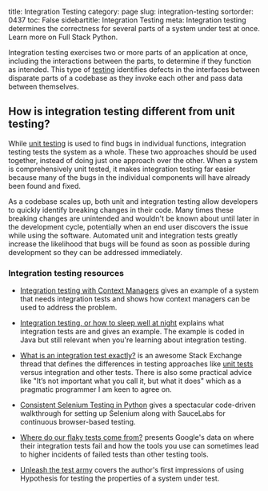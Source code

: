 title: Integration Testing
category: page
slug: integration-testing
sortorder: 0437
toc: False
sidebartitle: Integration Testing
meta: Integration testing determines the correctness for several parts of a system under test at once. Learn more on Full Stack Python.


Integration testing exercises two or more parts of an application at once, 
including the interactions between the parts, to determine if they function
as intended. This type of [testing](/testing.html) identifies defects in 
the interfaces between disparate parts of a codebase as they invoke 
each other and pass data between themselves.


## How is integration testing different from unit testing?
While [unit testing](/unit-testing.html) is used to find bugs in individual
functions, integration testing tests the system as a whole. These two
approaches should be used together, instead of doing just one approach over
the other. When a system is comprehensively unit tested, it makes 
integration testing far easier because many of the bugs in the individual
components will have already been found and fixed. 

As a codebase scales up, both unit and integration testing allow 
developers to quickly identify breaking changes in their code. Many times
these breaking changes are unintended and wouldn't be known about until
later in the development cycle, potentially when an end user discovers 
the issue while using the software. Automated unit and integration tests
greatly increase the likelihood that bugs will be found as soon as possible
during development so they can be addressed immediately.


### Integration testing resources
* [Integration testing with Context Managers](http://eigenhombre.com/introduction-to-context-managers-in-python.html)
  gives an example of a system that needs integration tests and shows how
  context managers can be used to address the problem.

* [Integration testing, or how to sleep well at night](http://enterprisecraftsmanship.com/2015/07/13/integration-testing-or-how-to-sleep-well-at-nights/)
  explains what integration tests are and gives an example. The example is 
  coded in Java but still relevant when you're learning about integration
  testing.

* [What is an integration test exactly?](https://softwareengineering.stackexchange.com/questions/48237/what-is-an-integration-test-exactly)
  is an awesome Stack Exchange thread that defines the differences in 
  testing approaches like [unit tests](/unit-testing.html) versus integration
  and other tests. There is also some practical advice like "It’s not 
  important what you call it, but what it does" which as a pragmatic 
  programmer I am keen to agree on.

* [Consistent Selenium Testing in Python](https://chrxs.net/articles/2017/09/01/consistent-selenium-testing/)
  gives a spectacular code-driven walkthrough for setting up Selenium
  along with SauceLabs for continuous browser-based testing.

* [Where do our flaky tests come from?](https://testing.googleblog.com/2017/04/where-do-our-flaky-tests-come-from.html)
  presents Google's data on where their integration tests fail and how
  the tools you use can sometimes lead to higher incidents of failed
  tests than other testing tools.

* [Unleash the test army](http://wordaligned.org/articles/unleash-the-test-army)
  covers the author's first impressions of using Hypothesis for testing
  the properties of a system under test.

